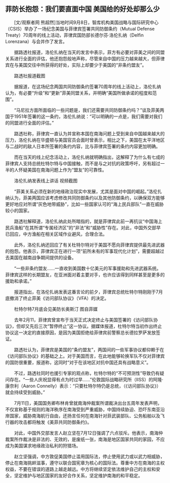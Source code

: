 ## 菲防长抱怨：我们要直面中国 美国给的好处却那么少
　　[文/观察者网 熊超然]当地时间9月8日，智库机构美国战略与国际研究中心（CSIS）举办了一场纪念美国与菲律宾签署共同防御条约（Mutual Defense Treaty）70周年的线上活动，菲律宾国防部长德尔芬·洛伦扎纳（Delfin Lorenzana）与会并作了发言。

　　据路透社报道，洛伦扎纳在当天的发言中表示，菲方有必要对菲美之间的同盟关系进行全面的评估，他还抱怨般地声称，尽管来自中国的压力越来越大，但菲律宾在与美国交往中所获得的好处，实际上却要少于美国的“非条约盟友”。

　　路透社报道截图

　　据报道，在这场纪念两国共同防御条约签署70周年的线上活动上，洛伦扎纳认为，有必要“升级”和“更新”菲美同盟关系，并明确“美国所做承诺的程度和范围”。

　　“马尼拉方面所面临的一些问题是，我们还需要共同防御条约吗？”谈及菲美两国于1951年签署的这一条约，洛伦扎纳说：“可以明确的一点是，我们需要对我们的同盟进行全面的评估。”

　　路透社称，菲律宾一直认为并宣称本国在南海问题上受到来自中国越来越大的压力，洛伦扎纳在华盛顿与美国官员会面时曾表示，相比之下，美国在太平洋地区与二战时的敌人日本所签署的条约内容，比与菲律宾签署的条约内容更加明确。

　　而在当天的线上纪念活动上，洛伦扎纳就明确指出，这解释了为什么有七成的菲律宾人支持总统杜特尔特与中国接触，而不是与之对抗的政策呼吁，另有超过一半的人怀疑美国在南海问题上作为“盟友”的可靠性。

　　洛伦扎纳发表线上讲话 视频截图

　　“菲美关系必须在新的地缘政治现实中发展，尤其是面对中国的崛起。”洛伦扎纳认为，菲美两国应该考虑修改共同防御条约以及其他防御条约，以确保双方能够更好地应对所谓“灰色地带威胁”，比如一些国家认可的“海上民兵部队”一直在威胁较小的国家。

　　路透社解释道，洛伦扎纳此处所暗指的，就是菲律宾此前一再抗议“中国海上民兵渔船”在其所谓“专属经济区”的“非法”和“威胁性”存在。对此，中国外交部早已回应，中方渔船在相关区域作业避风，合理合法。

　　此外，洛伦扎纳还回应了有关杜特尔特对于美国不愿向菲律宾提供最先进武器的抱怨。他表示，菲律宾正在进行一项“前所未有的军事现代化计划”，需要超越过去美国在越南战争期间提供的设备。

　　“一些非条约盟友……一直收到美国数十亿美元的军事援助和先进武器系统。菲律宾这样的长期盟友，在亚洲面对着主要对手，也许应该得到同样甚至是更多的援助和承诺。”

　　报道指出，在洛伦扎纳发表这番言论的前夕，菲律宾总统杜特尔特刚刚于7月底撤消了终止菲美《访问部队协议》（VFA）的决定。

　　杜特尔特7月底会见美防长奥斯汀 图自菲媒

　　去年2月11，菲律宾曾宣布于当天正式决定终止与美国签署的《访问部队协议》，但却又先后三次“暂停终止”这一协议。据媒体报道，杜特尔特当初作出终止协议这一决定的直接原因，是因为美国拒绝给菲律宾前警察总长德拉罗萨发放签证。

　　路透社认为，菲律宾是美国的“条约盟友”，两国间的一些军事协议都仰赖于在《访问部队协议》的基础之上。对于美国而言，在此地能够轮换军队不仅对菲律宾的国防很重要，报道称，这同时“对于在该地区对抗中国还具有战略意义”。

　　不过，路透社同时也援引专家的观点称，杜特尔特的“不可预测性”导致仍有疑问存在。“一些人庆祝显得有点为时过早……”伦敦国际战略研究所（IISS）的阿隆·康奈利（Aaron Connelly）表示：“只要杜特尔特仍是总统，（《访问部队协议》）就会持续受到威胁。”

　　7月11日，美国国务卿布林肯曾就南海仲裁案所谓裁决出台五周年发表声明，不仅宣称基于规则的海洋秩序在南海受到严重威胁，中国持续胁迫、恐吓东南亚沿岸国家，威胁南海航行自由，还扬言任何在南海针对菲武装部队、公务船舶以及飞行器的攻击都将触发《美菲共同防御条约》。

　　对此，中国外交部发言人赵立坚在7月12日强调了六点驳斥。他表示，南海仲裁案所作裁决是非法的、无效的，是废纸一张，南海是地区国家共同的家园，不应成为美国谋求地缘政治私利的狩猎场。

　　赵立坚强调，中方敦促美国停止滥用国际法，停止使用武力或以武力相威胁，停止在南海挑衅滋事，遵守以联合国宪章为核心的国际法。尊重中方在南海的主权权益，不要在错误的道路上越走越远。中方将继续坚定依法维护自己的主权和安全，坚定维护与地区国家的友好合作关系，坚定维护南海的和平稳定。

